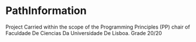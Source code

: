# PathInformation
Project Carried within the scope of the Programming Principles (PP) chair of Faculdade De Ciencias Da Universidade De Lisboa. Grade 20/20
